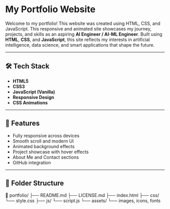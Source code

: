# My Portfolio Website

Welcome to my portfolio! This website was created using HTML, CSS, and JavaScript.
This responsive and animated site showcases my journey, projects, and skills as an aspiring **AI Engineer / AI-ML Engineer**. Built using **HTML**, **CSS**, and **JavaScript**, this site reflects my interests in artificial intelligence, data science, and smart applications that shape the future.
 
---

## 🛠️ Tech Stack
- **HTML5**
- **CSS3**
- **JavaScript (Vanilla)**
- **Responsive Design**
- **CSS Animations**

---

## 🎯 Features
- Fully responsive across devices
- Smooth scroll and modern UI
- Animated background effects
- Project showcase with hover effects
- About Me and Contact sections
- GitHub integration

---

## 📂 Folder Structure
📁 portfolio/ 
├── README.md
├── LICENSE.md
├── index.html 
├── css/ 
 └── style.css 
├── js/ 
 └── script.js 
└── assets/ 
 └── images, icons, fonts
